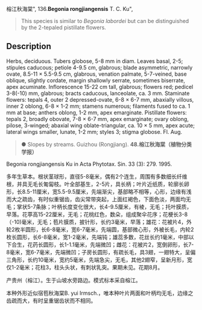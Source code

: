 榕江秋海棠",
136.**Begonia rongjiangensis** T. C. Ku",

> This species is similar to *Begonia labordei* but can be distinguished by the 2-tepaled pistillate flowers.

## Description
Herbs, deciduous. Tubers globose, 5-8 mm in diam. Leaves basal, 2-5; stipules caducous; petiole 4-9.5 cm, glabrous; blade asymmetric, narrowly ovate, 8.5-11 × 5.5-9.5 cm, glabrous, venation palmate, 5-7-veined, base oblique, slightly cordate, margin shallowly serrate, sometimes biserrate, apex acuminate. Inflorescence 15-22 cm tall, glabrous; flowers red; pedicel 3-8(-10) mm, glabrous; bracts caducous, lanceolate, ca. 3 mm. Staminate flowers: tepals 4, outer 2 depressed-ovate, 6-8 × 6-7 mm, abaxially villous, inner 2 oblong, 6-8 × 1-2 mm; stamens numerous; filaments fused to ca. 1 mm at base; anthers oblong, 1-2 mm, apex emarginate. Pistillate flowers: tepals 2, broadly obovate, 7-8 × 6-7 mm, apex emarginate; ovary oblong, pilose, 3-winged; abaxial wing oblate-triangular, ca. 10 × 5 mm, apex acute; lateral wings smaller, lunate, 1-2 mm; styles 3; stigma globose. Fl. Aug.

> ● Slopes by streams. Guizhou (Rongjiang).
**48.榕江秋海棠（植物分类学报）**

Begonia rongjiangensis Ku in Acta Phytotax. Sin. 33 (3): 279. 1995.

多年生草本。根状茎球形，直径5-8毫米，偶有2个连生，周围有多数细长纤维根，并具无毛长匍匐枝。叶全部基生，2-5片，具长柄；叶片近纸质，轮廓长卵形，长8.5-11厘米，宽5.5-9.5厘米，先端渐尖，基部略不相等，心形，边缘有浅而大之疏齿，有时似重锯齿，齿尖常带突起，上面红褐色，下面色淡，两面均无毛；掌状5-7条脉；叶柄长度变化很大，长4-9.5厘米，有棱，无毛；托叶膜质，早落。花葶高15-22厘米，无毛；花桃红色，数朵，组成聚伞花序；花梗长3-8（-10)毫米，无毛；苞片膜质，披针形，长约3毫米，早落；雄花：花被片4，外轮2枚半圆形，长6-8毫米，宽6-7毫米，先端圆，基部微心形，外被长毛，内轮2枚长圆形，长6-8毫米，宽1-2毫米，先端钝；雄蕊多数，花丝长约1毫米，中部以下合生，花药长圆形，长1-1.1毫米，先端微凹；雌花：花被片2，宽倒卵形，长7-8毫米，宽6-7毫米，先端微凹；子房长圆形，有疏长毛，具3翅，一翅特大，呈偏三角形，长约10毫米，宽约5毫米，先端急尖，无毛，其他2翅窄，呈新月形，宽仅1-2毫米；花柱3，柱头头状，有刺状乳突。果期未见。花期8月。

产贵州（榕江）。生于山坡水旁路边。模式标本采自榕江。

本种外形近似宿苞秋海棠B. yui Irmsch.，唯本种叶片两面和叶柄均无毛，边缘之齿疏而大，有时呈重锯齿状而不相同。
